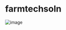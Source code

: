 # farmtechsoln

![image](https://user-images.githubusercontent.com/67377766/111801188-a9b63880-8907-11eb-9fd6-c6b52261af8e.png)
